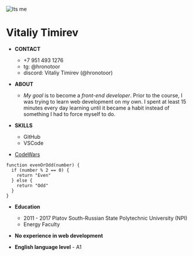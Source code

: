 ![Its me](<../img/my photo.jpg>)

# Vitaliy Timirev

+ **CONTACT**
    + +7 951 493 1276
    + tg: @hronotoor
    + discord: Vitaliy Timirev (@hronotoor)

+ **ABOUT**
    + *My goal* is to become a *front-end developer*. Prior to the course, I was trying to learn web development on my own. I spent at least 15 minutes every day learning until it became a habit instead of something I had to force myself to do.

+ **SKILLS**
    + GitHub
    + VSCode

+ [CodeWars](https://www.codewars.com/kata/53da3dbb4a5168369a0000fe)
```
function evenOrOdd(number) {
  if (number % 2 == 0) {
    return "Even"
  } else {
    return "Odd"
  }
}
```
+ **Education**
    + 2011 - 2017 Platov South-Russian State Polytechnic University (NPI)
    + Energy Faculty

+ **No experience in web development**

+ **English language level** - А1

